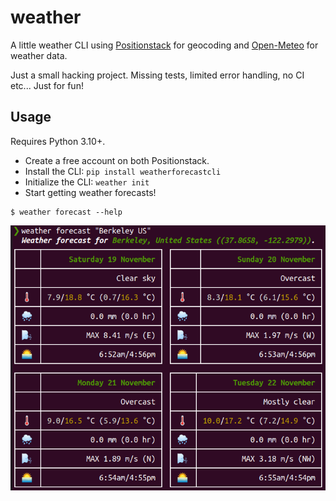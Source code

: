 # weather

A little weather CLI using [Positionstack](https://positionstack.com/) for geocoding 
and [Open-Meteo](https://open-meteo.com/) for weather data.

Just a small hacking project. Missing tests, limited error handling, no CI etc... 
Just for fun!

## Usage

Requires Python 3.10+.

* Create a free account on both Positionstack.
* Install the CLI: `pip install weatherforecastcli`
* Initialize the CLI: `weather init`
* Start getting weather forecasts!

```
$ weather forecast --help
```

![](/usage.png)



